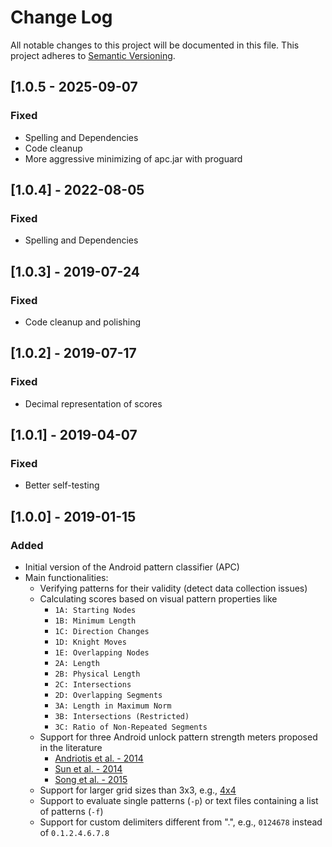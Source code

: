 # Change Log
All notable changes to this project will be documented in this file.
This project adheres to [Semantic Versioning](http://semver.org/).

## [1.0.5 - 2025-09-07
### Fixed
- Spelling and Dependencies
- Code cleanup
- More aggressive minimizing of apc.jar with proguard

## [1.0.4] - 2022-08-05
### Fixed
- Spelling and Dependencies

## [1.0.3] - 2019-07-24
### Fixed
- Code cleanup and polishing

## [1.0.2] - 2019-07-17
### Fixed
- Decimal representation of scores

## [1.0.1] - 2019-04-07
### Fixed
- Better self-testing

## [1.0.0] - 2019-01-15
### Added
- Initial version of the Android pattern classifier (APC)
- Main functionalities:
  * Verifying patterns for their validity (detect data collection issues)
  * Calculating scores based on visual pattern properties like
    * `1A: Starting Nodes`
    * `1B: Minimum Length`
    * `1C: Direction Changes`
    * `1D: Knight Moves`
    * `1E: Overlapping Nodes`
    * `2A: Length`
    * `2B: Physical Length`
    * `2C: Intersections`
    * `2D: Overlapping Segments`
    * `3A: Length in Maximum Norm`
    * `3B: Intersections (Restricted)`
    * `3C: Ratio of Non-Repeated Segments`
  * Support for three Android unlock pattern strength meters proposed in the literature
    * [Andriotis et al. - 2014](https://link.springer.com/chapter/10.1007/978-3-319-07620-1_11)
    * [Sun et al. - 2014](https://www.sciencedirect.com/science/article/abs/pii/S2214212614001458)
    * [Song et al. - 2015](https://dl.acm.org/citation.cfm?id=2702365)
  * Support for larger grid sizes than 3x3, e.g., [4x4](https://dl.acm.org/citation.cfm?id=2818014)
  * Support to evaluate single patterns (`-p`) or text files containing a list of patterns (`-f`)
  * Support for custom delimiters different from ".", e.g., `0124678` instead of `0.1.2.4.6.7.8`